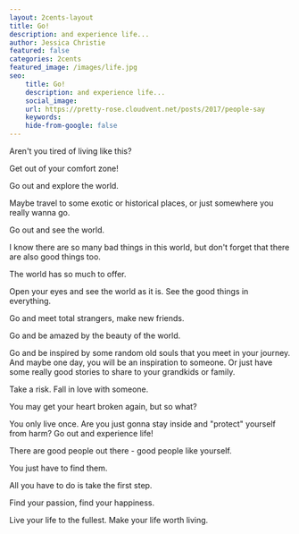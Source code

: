 ```yaml
---
layout: 2cents-layout
title: Go!
description: and experience life...
author: Jessica Christie
featured: false
categories: 2cents
featured_image: /images/life.jpg
seo:
    title: Go!
    description: and experience life...
    social_image:
    url: https://pretty-rose.cloudvent.net/posts/2017/people-say
    keywords:
    hide-from-google: false
---
```

Aren't you tired of living like this?

Get out of your comfort zone!

Go out and explore the world.

Maybe travel to some exotic or historical places, or just somewhere you really wanna go.

Go out and see the world.

I know there are so many bad things in this world, but don't forget that there are also good things too.

The world has so much to offer.

Open your eyes and see the world as it is. See the good things in everything.

Go and meet total strangers, make new friends.

Go and be amazed by the beauty of the world.

Go and be inspired by some random old souls that you meet in your journey. And maybe one day, you will be an inspiration to someone. Or just have some really good stories to share to your grandkids or family.

Take a risk. Fall in love with someone.

You may get your heart broken again, but so what?

You only live once. Are you just gonna stay inside and "protect" yourself from harm? Go out and experience life!

There are good people out there - good people like yourself.

You just have to find them.

All you have to do is take the first step.

Find your passion, find your happiness.

Live your life to the fullest. Make your life worth living.

&nbsp;

